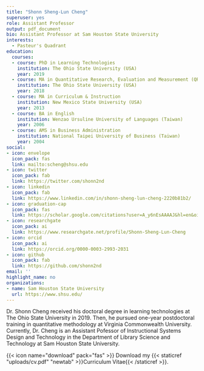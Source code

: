 ```yaml
---
title: "Shonn Sheng-Lun Cheng"
superuser: yes
role: Assistant Professor
output: pdf_document
bio: Assistant Professor at Sam Houston State University
interests: 
  - Pasteur's Quadrant
education:
  courses:
  - course: PhD in Learning Technologies
    institution: The Ohio State University (USA)
    year: 2019
  - course: MA in Quantitative Research, Evaluation and Measurement (QREM)
    institution: The Ohio State University (USA)
    year: 2018
  - course: MA in Curriculum & Instruction
    institution: New Mexico State University (USA)
    year: 2013
  - course: BA in English
    institution: Wenzao Ursuline University of Languages (Taiwan)
    year: 2006
  - course: AMS in Business Administration
    institution: National Taipei University of Business (Taiwan)
    year: 2004
social:
- icon: envelope
  icon_pack: fas
  link: mailto:scheng@shsu.edu
- icon: twitter
  icon_pack: fab
  link: https://twitter.com/shonn2nd
- icon: linkedin
  icon_pack: fab
  link: https://www.linkedin.com/in/shonn-sheng-lun-cheng-2220b81b2/
- icon: graduation-cap
  icon_pack: fas
  link: https://scholar.google.com/citations?user=A_y6nEsAAAAJ&hl=en&oi=ao
- icon: researchgate
  icon_pack: ai
  link: https://www.researchgate.net/profile/Shonn-Sheng-Lun-Cheng
- icon: orcid
  icon_pack: ai
  link: https://orcid.org/0000-0003-2993-2031
- icon: github
  icon_pack: fab
  link: https://github.com/shonn2nd
email: ''
highlight_name: no
organizations:
- name: Sam Houston State University
  url: https://www.shsu.edu/
---
```


Dr. Shonn Cheng received his doctoral degree in learning technologies at The Ohio State University in 2019. Then, he pursued one-year postdoctoral training in quantitative methodology at Virginia Commonwealth University. Currently, Dr. Cheng is an Assistant Pofessor of Instructional Systems Design and Technology in the Department of Library Science and Technology at Sam Houston State University.

{{< icon name="download" pack="fas" >}} Download my {{< staticref "uploads/cv.pdf" "newtab" >}}Curriculum Vitae{{< /staticref >}}.
